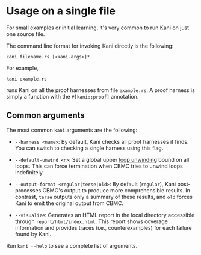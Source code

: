 # Usage on a single file

For small examples or initial learning, it's very common to run Kani on just one source file.

The command line format for invoking Kani directly is the following:

```
kani filename.rs [<kani-args>]*
```

For example,

```
kani example.rs
```

runs Kani on all the proof harnesses from file `example.rs`.
A proof harness is simply a function with the `#[kani::proof]` annotation.

## Common arguments

The most common `kani` arguments are the following:

 * `--harness <name>`: By default, Kani checks all proof harnesses it finds. You
   can switch to checking a single harness using this flag.

 * `--default-unwind <n>`: Set a global upper [loop
   unwinding](./tutorial-loop-unwinding.md) bound on all loops. This can force
   termination when CBMC tries to unwind loops indefinitely.

 * `--output-format <regular|terse|old>`: By default (`regular`), Kani
   post-processes CBMC's output to produce more comprehensible results. In
   contrast, `terse` outputs only a summary of these results, and `old` forces
   Kani to emit the original output from CBMC.

 * `--visualize`: Generates an HTML report in the local directory accessible
   through `report/html/index.html`. This report shows coverage information and
   provides traces (i.e., counterexamples) for each failure found by Kani.

Run `kani --help` to see a complete list of arguments.
